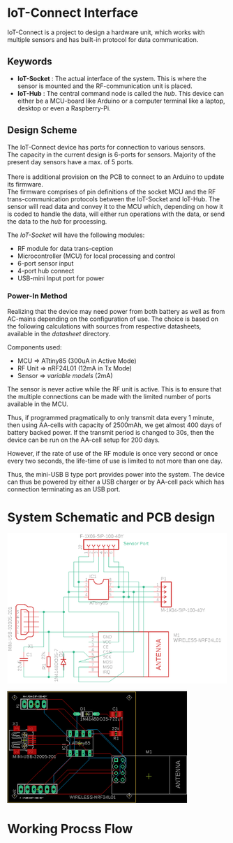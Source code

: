 # IoT-Connect Interface

IoT-Connect is a project to design a hardware unit, which works with multiple sensors and has built-in protocol for data communication.

## Keywords

- **IoT-Socket**    : The actual interface of the system. This is where the sensor is mounted and the RF-communication unit is placed.
- **IoT-Hub**       : The central command node is called the *hub*. This device can either be a MCU-board like Arduino or a computer terminal like a laptop, desktop or even a Raspberry-Pi. 

## Design Scheme

The IoT-Connect device has ports for connection to various sensors.  <br/>
The capacity in the current design is 6-ports for sensors. Majority of the present day sensors have a max. of 5 ports.<br/><br/>
There is additional provision on the PCB to connect to an Arduino to update its firmware.<br/>
The firmware comprises of pin definitions of the socket MCU and the RF trans-communication protocols between the IoT-Socket and IoT-Hub. The sensor will read data and convey it to the MCU which, depending on how it is coded to handle the data, will either run operations with the data, or send the data to the *hub* for processing.<br/>

The *IoT-Socket* will have the following modules:
  - RF module for data trans-ception
  - Microcontroller (MCU) for local processing and control
  - 6-port sensor input
  - 4-port hub connect
  - USB-mini Input port for power

### Power-In Method

Realizing that the device may need power from both battery as well as from AC-mains depending on the configuration of use. 
The choice is based on the following calculations with sources from respective datasheets, available in the *datasheet* directory.<br/>

Components used:
  - MCU => ATtiny85 (300uA in Active Mode)
  - RF Unit => nRF24L01 (12mA in Tx Mode)
  - Sensor => *variable models* (2mA)

The sensor is never active while the RF unit is active. This is to ensure that the multiple connections can be made with the limited number of ports available in the MCU.

Thus, if programmed pragmatically to only transmit data every 1 minute, then using AA-cells with capacity of 2500mAh, we get almost 400 days of battery backed power. If the transmit period is changed to 30s, then the device can be run on the AA-cell setup for 200 days.

However, if the rate of use of the RF module is once very second or once every two seconds, the life-time of use is limited to not more than one day. 

Thus, the mini-USB B type port provides power into the system. The device can thus be powered by either a USB charger or by AA-cell pack which has connection terminating as an USB port.

# System Schematic and PCB design

<img src="imgs\\V_0_1.png"><br/>

<img src="imgs\\V_0_1_PCB.png"><br>

# Working Procss Flow

